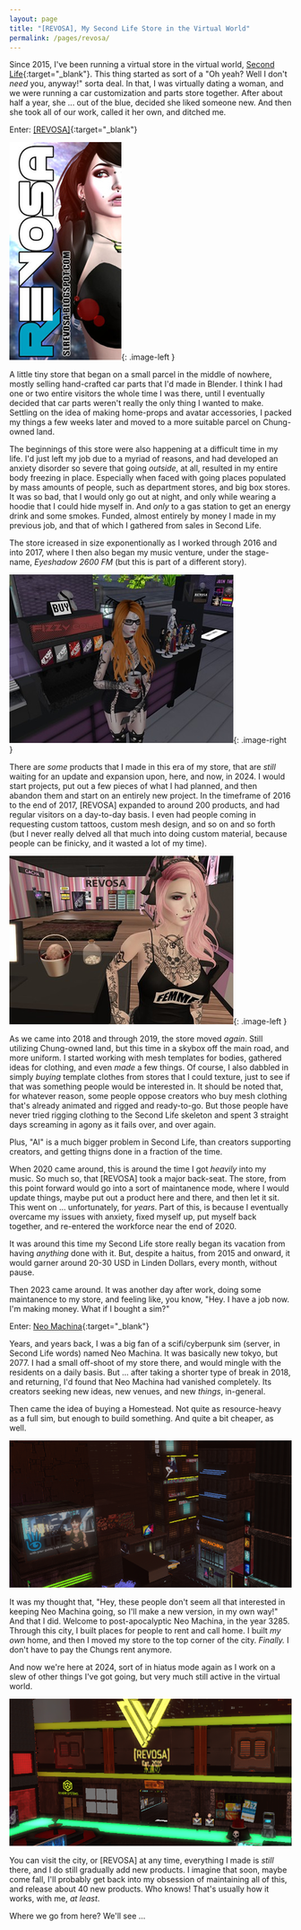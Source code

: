 ```yaml
---
layout: page
title: "[REVOSA], My Second Life Store in the Virtual World"
permalink: /pages/revosa/
---
```


Since 2015, I've been running a virtual store in the virtual world, [Second Life](https://secondlife.com/){:target="_blank"}. This thing started as sort of a "Oh yeah? Well I don't *need* you, anyway!" sorta deal. In that, I was virtually dating a woman, and we were running a car customization and parts store together. After about half a year, she ... out of the blue, decided she liked someone new. And then she took all of our work, called it her own, and ditched me.

Enter: [[REVOSA]](https://marketplace.secondlife.com/en-US/stores/165186){:target="_blank"}

![a banner from around 2016 for my Second Life store](/img/pages/revosa/old_banner.jpg){: .image-left } 

A little tiny store that began on a small parcel in the middle of nowhere, mostly selling hand-crafted car parts that I'd made in Blender. I think I had one or two entire visitors the whole time I was there, until I eventually decided that car parts weren't really the only thing I wanted to make. Settling on the idea of making home-props and avatar accessories, I packed my things a few weeks later and moved to a more suitable parcel on Chung-owned land.

The beginnings of this store were also happening at a difficult time in my life. I'd just left my job due to a myriad of reasons, and had developed an anxiety disorder so severe that going *outside*, at all, resulted in my entire body freezing in place. Especially when faced with going places populated by mass amounts of people, such as department stores, and big box stores. It was so bad, that I would only go out at night, and only while wearing a hoodie that I could hide myself in. And *only* to a gas station to get an energy drink and some smokes. Funded, almost entirely by money I made in my previous job, and that of which I gathered from sales in Second Life.

The store icreased in size exponentionally as I worked through 2016 and into 2017, where I then also began my music venture, under the stage-name, *Eyeshadow 2600 FM* (but this is part of a different story).

![a photo of the interior of my Second Life store, circa 2016](/img/pages/revosa/revosa_2016.jpg){: .image-right } 

There are *some* products that I made in this era of my store, that are *still* waiting for an update and expansion upon, here, and now, in 2024. I would start projects, put out a few pieces of what I had planned, and then abandon them and start on an entirely new project. In the timeframe of 2016 to the end of 2017, [REVOSA] expanded to around 200 products, and had regular visitors on a day-to-day basis. I even had people coming in requesting custom tattoos, custom mesh design, and so on and so forth (but I never really delved all that much into doing custom material, because people can be finicky, and it wasted a lot of my time).

![a photo of the interior of my Second Life store, circa 2018](/img/pages/revosa/revosa_2018.jpg){: .image-left } 

As we came into 2018 and through 2019, the store moved *again*. Still utilizing Chung-owned land, but this time in a skybox off the main road, and more uniform. I started working with mesh templates for bodies, gathered ideas for clothing, and even *made* a few things. Of course, I also dabbled in simply *buying* template clothes from stores that I could texture, just to see if that was something people would be interested in. It should be noted that, for whatever reason, some people oppose creators who buy mesh clothing that's already animated and rigged and ready-to-go. But those people have never tried rigging clothing to the Second Life skeleton and spent 3 straight days screaming in agony as it fails over, and over again.

Plus, "AI" is a much bigger problem in Second Life, than creators supporting creators, and getting thigns done in a fraction of the time.

When 2020 came around, this is around the time I got *heavily* into my music. So much so, that [REVOSA] took a major back-seat. The store, from this point forward would go into a sort of maintanence mode, where I would update things, maybe put out a product here and there, and then let it sit. This went on ... unfortunately, for *years*. Part of this, is because I eventually overcame my issues with anxiety, fixed myself up, put myself back together, and re-entered the workforce near the end of 2020.

It was around this time my Second Life store really began its vacation from having *anything* done with it. But, despite a haitus, from 2015 and onward, it would garner around 20-30 USD in Linden Dollars, every month, without pause.

Then 2023 came around. It was another day after work, doing some maintanence to my store, and feeling like, you know, "Hey. I have a job now. I'm making money. What if I bought a sim?"

Enter: [Neo Machina](http://maps.secondlife.com/secondlife/Neo%20Machina/87/116/23){:target="_blank"}

Years, and years back, I was a big fan of a scifi/cyberpunk sim (server, in Second Life words) named Neo Machina. It was basically new tokyo, but 2077. I had a small off-shoot of my store there, and would mingle with the residents on a daily basis. But ... after taking a shorter type of break in 2018, and returning, I'd found that Neo Machina had vanished completely. Its creators seeking new ideas, new venues, and new *things*, in-general.

Then came the idea of buying a Homestead. Not quite as resource-heavy as a full sim, but enough to build something. And quite a bit cheaper, as well.

![a birds-eye-view photo of my city, Neo Machina](/img/pages/revosa/neo_machina.png)

It was my thought that, "Hey, these people don't seem all that interested in keeping Neo Machina going, so I'll make a new version, in my own way!" And that I did. Welcome to post-apocalyptic Neo Machina, in the year 3285. Through this city, I built places for people to rent and call home. I built *my own* home, and then I moved my store to the top corner of the city. *Finally.* I don't have to pay the Chungs rent anymore.

And now we're here at 2024, sort of in hiatus mode again as I work on a slew of other things I've got going, but very much still active in the virtual world.

![a shot of the front of my store, via Neo Machina, 2024](/img/pages/revosa/revosa_2024.png)

You can visit the city, or [REVOSA] at any time, everything I made is *still* there, and I do still gradually add new products. I imagine that soon, maybe come fall, I'll probably get back into my obsession of maintaining all of this, and release about 40 new products. Who knows! That's usually how it works, with me, *at least*.

Where we go from here? We'll see ...



